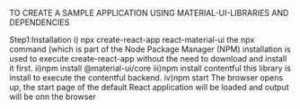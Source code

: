 TO CREATE A SAMPLE APPLICATION USING MATERIAL-UI-LIBRARIES AND DEPENDENCIES

Step1:Installation
i) npx create-react-app react-material-ui
    the npx command (which is part of the Node Package Manager (NPM) installation is used to execute create-react-app
    without the need to download and install it first.
ii)npm install @material-ui/core
iii)npm install contentful
      this library is install to execute the contentful backend.
iv)npm start
       The browser opens up, the start page of the default React application will be loaded and output will be  onn the browser
